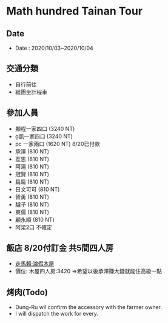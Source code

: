 Math hundred Tainan Tour
=====

## Date
- Date  : 2020/10/03~2020/10/04
## 交通分類
  - 自行前往
  - 組團坐計程車
## 參加人員
 - 顯程一家四口 (3240 NT)
 - g凱一家四口  (3240 NT)
 - pc 一家兩口  (1620 NT) 8/20已付款
 - 承澤 (810 NT)
 - 互恩 (810 NT)
 - 阿湯 (810 NT)
 - 冠賢 (810 NT)
 - 扁扁 (810 NT)
 - 日文可可 (810 NT)
 - 智勇 (810 NT)
 - 驢子 (810 NT)
 - 東儒 (810 NT)
 - 顧永順 (810 NT)
 - 阿梁2口 不確定
      
## 飯店 8/20付訂金 共5間四人房
- [走馬賴:渡假木屋](http://www.farm.com.tw/news_detail.php?id=140)
- 價位: 木屋四人房:3420 =>希望以後承澤賺大錢就能住高級一點

## 烤肉(Todo)
- Dung-Ru wil confirm the accessory with the farmer owner.
- I will dispatch the work for every.
